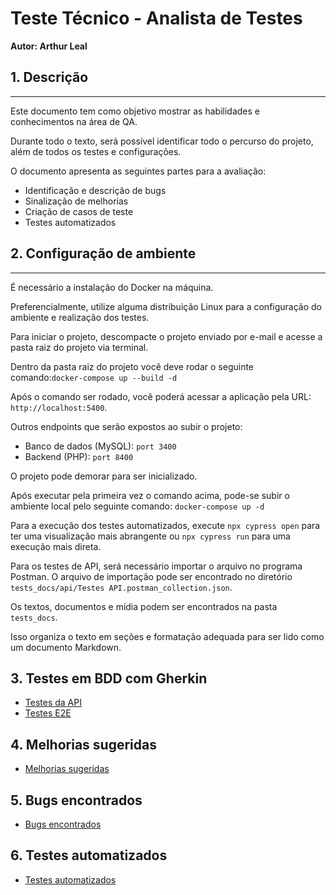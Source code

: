 # Teste Técnico - Analista de Testes


**Autor: Arthur Leal**

## 1. Descrição
---

Este documento tem como objetivo mostrar as habilidades e conhecimentos na área de QA.

Durante todo o texto, será possível identificar todo o percurso do projeto, além de todos os testes e configurações.

O documento apresenta as seguintes partes para a avaliação:

- Identificação e descrição de bugs
- Sinalização de melhorias
- Criação de casos de teste
- Testes automatizados

## 2. Configuração de ambiente
---

É necessário a instalação do Docker na máquina.

Preferencialmente, utilize alguma distribuição Linux para a configuração do ambiente e realização dos testes.

Para iniciar o projeto, descompacte o projeto enviado por e-mail e acesse a pasta raiz do projeto via terminal.

Dentro da pasta raiz do projeto você deve rodar o seguinte comando:`docker-compose up --build -d`


Após o comando ser rodado, você poderá acessar a aplicação pela URL: `http://localhost:5400`.

Outros endpoints que serão expostos ao subir o projeto:

- Banco de dados (MySQL): `port 3400`
- Backend (PHP): `port 8400`

O projeto pode demorar para ser inicializado.

Após executar pela primeira vez o comando acima, pode-se subir o ambiente local pelo seguinte comando: `docker-compose up -d`


Para a execução dos testes automatizados, execute `npx cypress open` para ter uma visualização mais abrangente ou `npx cypress run` para uma execução mais direta.

Para os testes de API, será necessário importar o arquivo no programa Postman. O arquivo de importação pode ser encontrado no diretório `tests_docs/api/Testes API.postman_collection.json`.

Os textos, documentos e mídia podem ser encontrados na pasta `tests_docs`.

Isso organiza o texto em seções e formatação adequada para ser lido como um documento Markdown.

## 3. Testes em BDD com Gherkin

* [Testes da API](tests_docs/api/casos_de_testes_api.feature)
* [Testes E2E](tests_docs/frontend/casos_de_testes_e2e.feature)
  
## 4. Melhorias sugeridas

* [Melhorias sugeridas](tests_docs/melhorias.markdown)

## 5. Bugs encontrados

* [Bugs encontrados](tests_docs/bugs.markdown)

## 6. Testes automatizados

* [Testes automatizados](cypress/e2e/contato_seguro.cy.js)
